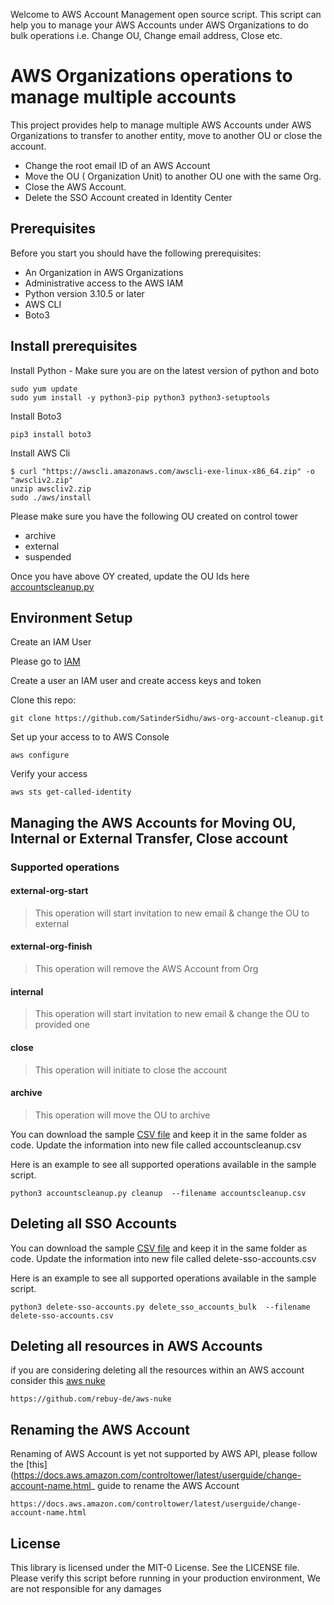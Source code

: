 Welcome to AWS Account Management open source script. This script can help you to manage your AWS Accounts under AWS Organizations to do bulk operations i.e. Change OU, Change email address, Close etc. 

# AWS Organizations operations to manage multiple accounts 
This project provides help to manage multiple AWS Accounts under AWS Organizations to transfer to another entity, move to another OU or close the account. 
*  Change the root email ID of an AWS Account 
*  Move the OU ( Organization Unit) to another OU one with the same Org.
*  Close the AWS Account. 
*  Delete the SSO Account created in Identity Center


## Prerequisites

Before you start you should have the following prerequisites:
  * An Organization in AWS Organizations
  * Administrative access to the AWS IAM 
  * Python version 3.10.5 or later
  * AWS CLI
  * Boto3


## Install prerequisites

Install Python - Make sure you are on the latest version of python and boto
```
sudo yum update
sudo yum install -y python3-pip python3 python3-setuptools
```
Install Boto3
```
pip3 install boto3
```
Install AWS Cli
```
$ curl "https://awscli.amazonaws.com/awscli-exe-linux-x86_64.zip" -o "awscliv2.zip"
unzip awscliv2.zip
sudo ./aws/install
```
Please make sure you have the following OU created on control tower
* archive
* external
* suspended

Once you have above OY created, update the OU Ids here [accountscleanup.py](/https://github.com/SatinderSidhu/aws-org-account-cleanup/blob/main/accountscleanup.py#L17)


## Environment Setup

Create an IAM User

Please go to [IAM](https://us-east-1.console.aws.amazon.com/iam)

Create a user an IAM user and create access keys and token 

Clone this repo:
```
git clone https://github.com/SatinderSidhu/aws-org-account-cleanup.git
```
Set up your access to to AWS Console
```
aws configure
```
Verify your access
```
aws sts get-called-identity
```


## Managing the AWS Accounts for Moving OU, Internal or External Transfer, Close account

### Supported operations
#### external-org-start
> This operation will start invitation to new email & change the OU to external 
#### external-org-finish
> This operation will remove the AWS Account from Org
#### internal
> This operation will start invitation to new email & change the OU to provided one
#### close
> This operation will initiate to close the account
#### archive
> This operation will move the OU to archive



You can download the sample [CSV file](/accountscleanup-sample.csv) and keep it in the same folder as code. Update the information into new file called accountscleanup.csv


Here is an example to see all supported operations available in the sample script.

```
python3 accountscleanup.py cleanup  --filename accountscleanup.csv
```


## Deleting all SSO Accounts 

You can download the sample [CSV file](/delete-sso-accounts-sample.csv) and keep it in the same folder as code. Update the information into new file called delete-sso-accounts.csv


Here is an example to see all supported operations available in the sample script.

```
python3 delete-sso-accounts.py delete_sso_accounts_bulk  --filename delete-sso-accounts.csv
```

## Deleting all resources in AWS Accounts

if you are considering deleting all the resources within an AWS account consider this [aws nuke](https://github.com/rebuy-de/aws-nuke)
```
https://github.com/rebuy-de/aws-nuke
```

## Renaming the AWS Account

Renaming of AWS Account is yet not supported  by AWS API, please follow the [this](https://docs.aws.amazon.com/controltower/latest/userguide/change-account-name.html_ guide to rename the AWS Account 
```
https://docs.aws.amazon.com/controltower/latest/userguide/change-account-name.html
```



## License

This library is licensed under the MIT-0 License. See the LICENSE file. Please verify this script before running in your production environment, We are not responsible for any damages

